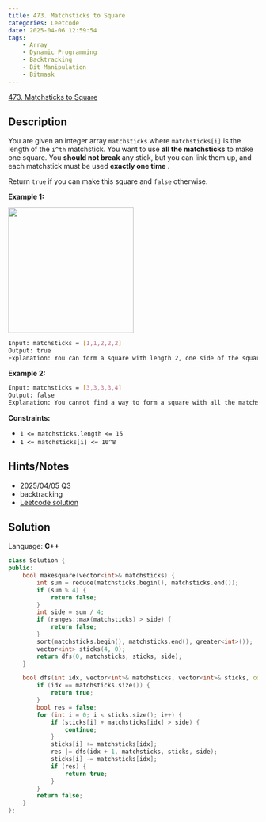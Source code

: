 ```yaml
---
title: 473. Matchsticks to Square
categories: Leetcode
date: 2025-04-06 12:59:54
tags:
    - Array
    - Dynamic Programming
    - Backtracking
    - Bit Manipulation
    - Bitmask
---
```


[473. Matchsticks to Square](https://leetcode.com/problems/matchsticks-to-square/description/?envType=company&envId=tiktok&favoriteSlug=tiktok-six-months)

## Description

You are given an integer array `matchsticks` where `matchsticks[i]` is the length of the `i^th` matchstick. You want to use **all the matchsticks**  to make one square. You **should not break**  any stick, but you can link them up, and each matchstick must be used **exactly one time** .

Return `true` if you can make this square and `false` otherwise.

**Example 1:**

<img alt="" src="https://assets.leetcode.com/uploads/2021/04/09/matchsticks1-grid.jpg" style="width: 253px; height: 253px;">

```bash
Input: matchsticks = [1,1,2,2,2]
Output: true
Explanation: You can form a square with length 2, one side of the square came two sticks with length 1.
```

**Example 2:**

```bash
Input: matchsticks = [3,3,3,3,4]
Output: false
Explanation: You cannot find a way to form a square with all the matchsticks.
```

**Constraints:**

- `1 <= matchsticks.length <= 15`
- `1 <= matchsticks[i] <= 10^8`

## Hints/Notes

- 2025/04/05 Q3
- backtracking
- [Leetcode solution](https://leetcode.com/problems/matchsticks-to-square/editorial)

## Solution

Language: **C++**

```C++
class Solution {
public:
    bool makesquare(vector<int>& matchsticks) {
        int sum = reduce(matchsticks.begin(), matchsticks.end());
        if (sum % 4) {
            return false;
        }
        int side = sum / 4;
        if (ranges::max(matchsticks) > side) {
            return false;
        }
        sort(matchsticks.begin(), matchsticks.end(), greater<int>());
        vector<int> sticks(4, 0);
        return dfs(0, matchsticks, sticks, side);
    }

    bool dfs(int idx, vector<int>& matchsticks, vector<int>& sticks, const int side) {
        if (idx == matchsticks.size()) {
            return true;
        }
        bool res = false;
        for (int i = 0; i < sticks.size(); i++) {
            if (sticks[i] + matchsticks[idx] > side) {
                continue;
            }
            sticks[i] += matchsticks[idx];
            res |= dfs(idx + 1, matchsticks, sticks, side);
            sticks[i] -= matchsticks[idx];
            if (res) {
                return true;
            }
        }
        return false;
    }
};
```
